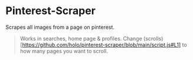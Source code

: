 # Pinterest-Scraper

Scrapes all images from a page on pinterest.

> Works in searches, home page & profiles.
> Change (scrolls)[https://github.com/holo/pinterest-scraper/blob/main/script.js#L1] to how many pages you want to scroll.
